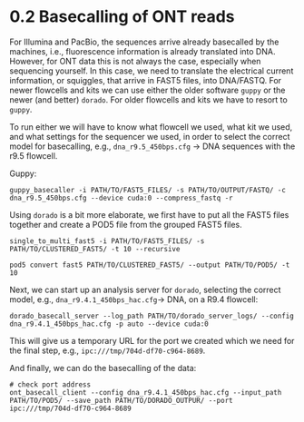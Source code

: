# 0.2 Basecalling of ONT reads
For Illumina and PacBio, the sequences arrive already basecalled by the machines, i.e., fluorescence information is already translated into DNA. However, for ONT data this is not always the case, especially when sequencing yourself. In this case, we need to translate the electrical current information, or squiggles, that arrive in FAST5 files, into DNA/FASTQ. For newer flowcells and kits we can use either the older software `guppy` or the newer (and better) `dorado`. For older flowcells and kits we have to resort to `guppy`.

To run either we will have to know what flowcell we used, what kit we used, and what settings for the sequencer we used, in order to select the correct model for basecalling, e.g., `dna_r9.5_450bps.cfg` -> DNA sequences with the r9.5 flowcell.

Guppy:
```
guppy_basecaller -i PATH/TO/FAST5_FILES/ -s PATH/TO/OUTPUT/FASTQ/ -c dna_r9.5_450bps.cfg --device cuda:0 --compress_fastq -r
```

Using `dorado` is a bit more elaborate, we first have to put all the FAST5 files together and create a POD5 file from the grouped FAST5 files.

```
single_to_multi_fast5 -i PATH/TO/FAST5_FILES/ -s PATH/TO/CLUSTERED_FAST5/ -t 10 --recursive

pod5 convert fast5 PATH/TO/CLUSTERED_FAST5/ --output PATH/TO/POD5/ -t 10
```

Next, we can start up an analysis server for `dorado`, selecting the correct model, e.g., `dna_r9.4.1_450bps_hac.cfg`-> DNA, on a R9.4 flowcell:
```
dorado_basecall_server --log_path PATH/TO/dorado_server_logs/ --config dna_r9.4.1_450bps_hac.cfg -p auto --device cuda:0
```
This will give us a temporary URL for the port we created which we need for the final step, e.g., `ipc:///tmp/704d-df70-c964-8689`.

And finally, we can do the basecalling of the data:
```
# check port address
ont_basecall_client --config dna_r9.4.1_450bps_hac.cfg --input_path PATH/TO/POD5/ --save_path PATH/TO/DORADO_OUTPUR/ --port ipc:///tmp/704d-df70-c964-8689
```